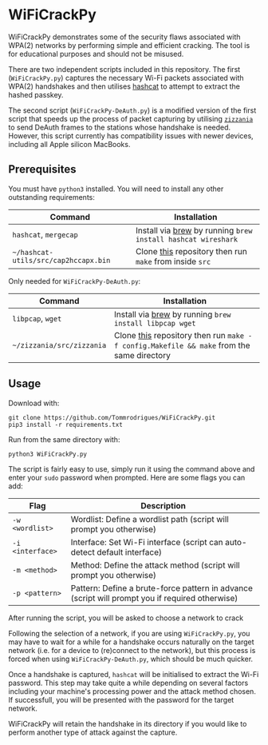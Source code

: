 # WiFiCrackPy

WiFiCrackPy demonstrates some of the security flaws associated with WPA(2) networks by performing simple and efficient cracking. The tool is for educational purposes and should not be misused.

There are two independent scripts included in this repository. The first (`WiFiCrackPy.py`) captures the necessary Wi-Fi packets associated with WPA(2) handshakes and then utilises [hashcat](https://github.com/hashcat/hashcat) to attempt to extract the hashed passkey.

The second script (`WiFiCrackPy-DeAuth.py`) is a modified version of the first script that speeds up the process of packet capturing by utilising [`zizzania`](https://github.com/cyrus-and/zizzania) to send DeAuth frames to the stations whose handshake is needed. However, this script currently has compatibility issues with newer devices, including all Apple silicon MacBooks.

## Prerequisites

You must have `python3` installed. You will need to install any other outstanding requirements:

| Command | Installation |
| --- | --- |
| `hashcat`, `mergecap` | Install via [brew](https://brew.sh) by running `brew install hashcat wireshark` |
| `~/hashcat-utils/src/cap2hccapx.bin` | Clone [this](https://github.com/hashcat/hashcat-utils) repository then run `make` from inside `src` |

Only needed for `WiFiCrackPy-DeAuth.py`:

| Command | Installation |
| --- | --- |
| `libpcap`, `wget` | Install via [brew](https://brew.sh) by running `brew install libpcap wget` |
| `~/zizzania/src/zizzania` | Clone [this](https://github.com/cyrus-and/zizzania) repository then run `make -f config.Makefile && make` from the same directory |

## Usage

Download with:
```
git clone https://github.com/Tommrodrigues/WiFiCrackPy.git
pip3 install -r requirements.txt
```

Run from the same directory with:
```
python3 WiFiCrackPy.py
```

The script is fairly easy to use, simply run it using the command above and enter your `sudo` password when prompted. Here are some flags you can add:

| Flag | Description |
| --- | --- |
| `-w <wordlist>` | Wordlist: Define a wordlist path (script will prompt you otherwise) |
| `-i <interface>` | Interface: Set Wi-Fi interface (script can auto-detect default interface) |
| `-m <method>` | Method: Define the attack method (script will prompt you otherwise) |
| `-p <pattern>` | Pattern: Define a brute-force pattern in advance (script will prompt you if required otherwise) |

After running the script, you will be asked to choose a network to crack

Following the selection of a network, if you are using `WiFiCrackPy.py`, you may have to wait for a while for a handshake occurs naturally on the target network (i.e. for a device to (re)connect to the network), but this process is forced when using `WiFiCrackPy-DeAuth.py`, which should be much quicker.

Once a handshake is captured, `hashcat` will be initialised to extract the Wi-Fi password. This step may take quite a while depending on several factors including your machine's processing power and the attack method chosen. If successfull, you will be presented with the password for the target network.

WiFiCrackPy will retain the handshake in its directory if you would like to perform another type of attack against the capture.
